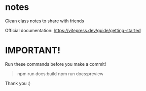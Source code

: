 # notes
Clean class notes to share with friends

Official documentation: https://vitepress.dev/guide/getting-started

# IMPORTANT!  
Run these commands before you make a commit!
> npm run docs:build
> npm run docs:preview


Thank you :)